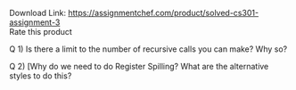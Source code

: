 Download Link: https://assignmentchef.com/product/solved-cs301-assignment-3
<br>
<span class="kksr-muted">Rate this product</span>

Q 1) Is there a limit to the number of recursive calls you can make? Why so?

Q 2) [Why do we need to do Register Spilling? What are the alternative styles to do this?
